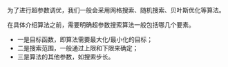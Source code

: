 
为了进行超参数调优，我们一般会采用网格搜索、随机搜索、贝叶斯优化等算法。

在具体介绍算法之前，需要明确超参数搜索算法一般包括哪几个要素。

- 一是目标函数，即算法需要最大化/最小化的目标；
- 二是搜索范围，一般通过上限和下限来确定；
- 三是算法的其他参数，如搜索步长。
